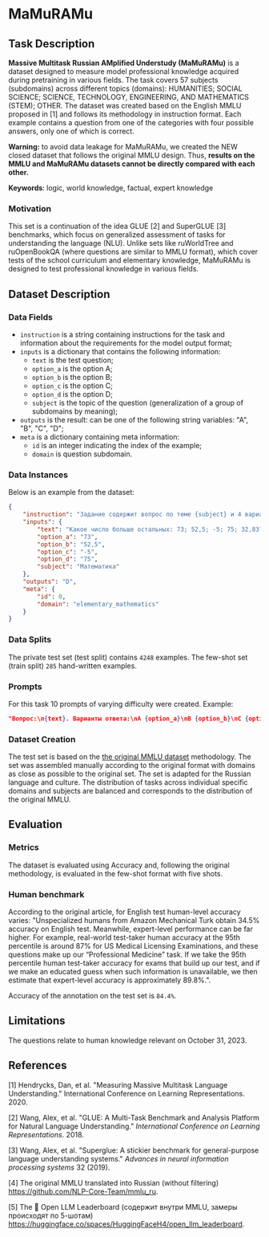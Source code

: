 # **MaMuRAMu**

## Task Description

**Massive Multitask Russian AMplified Understudy  (MaMuRAMu)** is a dataset designed to measure model professional knowledge acquired during pretraining in various fields. The task covers 57 subjects (subdomains) across different topics (domains): HUMANITIES; SOCIAL SCIENCE; SCIENCE, TECHNOLOGY, ENGINEERING, AND MATHEMATICS (STEM); OTHER. The dataset was created based on the English MMLU proposed in [1] and follows its methodology in instruction format. Each example contains a question from one of the categories with four possible answers, only one of which is correct.

**Warning:** to avoid data leakage for MaMuRAMu, we created the NEW closed dataset that follows the original MMLU design. Thus, **results on the MMLU and MaMuRAMu datasets cannot be directly compared with each other.**

**Keywords**: logic, world knowledge, factual, expert knowledge

### Motivation

This set is a continuation of the idea GLUE [2] and SuperGLUE [3] benchmarks, which focus on generalized assessment of tasks for understanding the language (NLU). Unlike sets like ruWorldTree and ruOpenBookQA (where questions are similar to MMLU format), which cover tests of the school curriculum and elementary knowledge, MaMuRAMu is designed to test professional knowledge in various fields.

## Dataset Description

### Data Fields

- `instruction` is a string containing instructions for the task and information about the requirements for the model output format;
- `inputs` is a dictionary that contains the following information:
    - `text` is the test question;
    - `option_a` is the option A;
    - `option_b` is the option B;
    - `option_c` is the option C;
    - `option_d` is the option D;
    - `subject` is the topic of the question (generalization of a group of subdomains by meaning);
- `outputs` is the result: can be one of the following string variables: "A", "B", "C", "D";
- `meta` is a dictionary containing meta information:
    - `id` is an integer indicating the index of the example;
    - `domain` is question subdomain.

### Data Instances

Below is an example from the dataset:

```json
{
    "instruction": "Задание содержит вопрос по теме {subject} и 4 варианта ответа A, B, C, D, из которых только один правильный.\n{text}\nA {option_a}\nB {option_b}\nC {option_c}\nD {option_d}\nЗапишите букву правильного ответа\nОтвет:",
    "inputs": {
        "text": "Какое число больше остальных: 73; 52,5; -5; 75; 32,83?",
        "option_a": "73",
        "option_b": "52,5",
        "option_c": "-5",
        "option_d": "75",
        "subject": "Математика"
    },
    "outputs": "D",
    "meta": {
        "id": 0,
        "domain": "elementary_mathematics"
    }
}
```

### Data Splits

The private test set (test split) contains `4248` examples. The few-shot set (train split) `285` hand-written examples.

### Prompts

For this task 10 prompts of varying difficulty were created. Example:

```json
"Вопрос:\n{text}. Варианты ответа:\nA {option_a}\nB {option_b}\nC {option_c}\nD {option_d}\nИспользуй знания по теме {subject} и выбери правильный ответ. Выведи только одну букву. Ответ:"
```

### Dataset Creation

The test set is based on the [the original MMLU dataset](https://github.com/hendrycks/test) methodology. The set was assembled manually according to the original format with domains as close as possible to the original set. The set is adapted for the Russian language and culture. The distribution of tasks across individual specific domains and subjects are balanced and corresponds to the distribution of the original MMLU.

## Evaluation

### Metrics

The dataset is evaluated using Accuracy and, following the original methodology, is evaluated in the few-shot format with five shots.

### Human benchmark

According to the original article, for English test human-level accuracy varies:
"Unspecialized humans from Amazon Mechanical Turk obtain 34.5% accuracy on English test. Meanwhile, expert-level performance can be far higher. For example, real-world test-taker human accuracy at the 95th percentile is around 87% for US Medical Licensing Examinations, and these questions make up our “Professional Medicine” task. If we take the 95th percentile human test-taker accuracy for exams that build up our test, and if we make an educated guess when such information is unavailable, we then estimate that expert-level accuracy is approximately 89.8%.".

Accuracy of the annotation on the test set is `84.4%`.

## Limitations

The questions relate to human knowledge relevant on October 31, 2023.

## References

[1] Hendrycks, Dan, et al. "Measuring Massive Multitask Language Understanding." International Conference on Learning Representations. 2020.

[2] Wang, Alex, et al. "GLUE: A Multi-Task Benchmark and Analysis Platform for Natural Language Understanding." *International Conference on Learning Representations*. 2018.

[3] Wang, Alex, et al. "Superglue: A stickier benchmark for general-purpose language understanding systems." *Advances in neural information processing systems* 32 (2019).

[4] The original MMLU translated into Russian (without filtering) https://github.com/NLP-Core-Team/mmlu_ru.

[5] The 🤗 Open LLM Leaderboard (содержит внутри MMLU, замеры происходят по 5-шотам) https://huggingface.co/spaces/HuggingFaceH4/open_llm_leaderboard.

